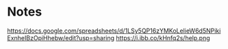 # Notes
https://docs.google.com/spreadsheets/d/1LSy5QP16zYMKoLelieW6d5NPikiExnheIBzOpiHhebw/edit?usp=sharing
https://i.ibb.co/kHnfq2s/help.png
